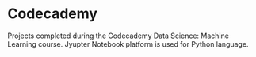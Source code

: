 # Codecademy
Projects completed during the Codecademy Data Science: Machine Learning course. Jyupter Notebook platform is used for Python language.
